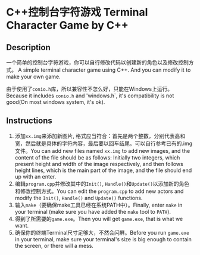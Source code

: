 # C++控制台字符游戏 Terminal Character Game by C++

## Description
一个简单的控制台字符游戏，你可以自行修改代码以创建新的角色以及修改控制方式。
A simple terminal character game using C++. And you can modify it to make your own game.

由于使用了`conio.h`库，所以兼容性不怎么好，只能在Windows上运行。
Because it includes `conio.h` and 'windows.h`, it's compatibility is not good(On most windows system, it's ok).

## Instructions

1. 添加`xx.img`来添加新图片, 格式应当符合：首先是两个整数，分别代表高和宽，然后就是具体的字符内容，最后要以回车结尾。可以自行参考已有的.img文件。You can add new files named `xx.img` to add new images, and the content of the file should be as follows: Initially two integers, which present height and width of the image respectively, and then follows height lines, which is the main part of the image, and the file should end up with an enter.
2. 编辑`program.cpp`并修改其中的`Init()`, `Handle()`和`Update()`以添加新的角色和修改控制方式。You can edit the `program.cpp` to add new actors and modify the `Init()`, `Handle()` and `Update()` functions.
3. 输入`make`（要确保make工具已经在系统PATH中）。Finally, enter `make` in your terminal (make sure you have added the `make` tool to `PATH`).
4. 得到了所需要的`game.exe`。Then you will get `game.exe`, that is what we want.
5. 确保你的终端Terminal尺寸足够大，不然会闪屏。Before you run `game.exe` in your terminal, make sure your terminal's size is big enough to contain the screen, or there will a mess.
